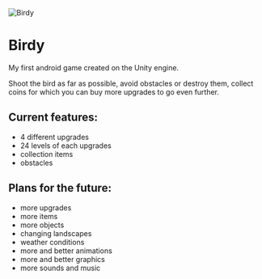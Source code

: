 <img src="https://i.imgur.com/tiIUl8Q.jpg" title="Birdy" alt="Birdy">

# Birdy

My first android game created on the Unity engine.


Shoot the bird as far as possible, avoid obstacles or destroy them, collect coins for which you can buy more upgrades to go even further.

## Current features:
- 4 different upgrades
- 24 levels of each upgrades
- collection items
- obstacles

## Plans for the future:
- more upgrades
- more items
- more objects
- changing landscapes
- weather conditions
- more and better animations
- more and better graphics
- more sounds and music


